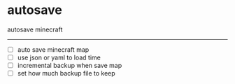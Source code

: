 # autosave
autosave minecraft

---

* [ ] auto save minecraft map
* [ ] use json or yaml to load time
* [ ] incremental backup when save map
* [ ] set how much backup file to keep
